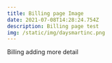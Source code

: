 ```yaml
---
title: Billing page Image
date: 2021-07-08T14:28:24.754Z
description: Billing page test
img: /static/img/daysmartinc.png
---
```

Billing adding more detail
